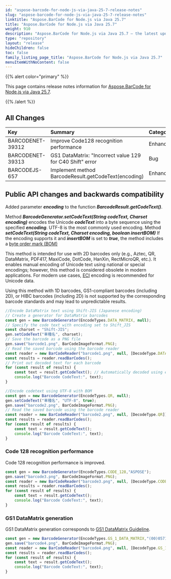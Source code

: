 ```yaml
---
id: "aspose-barcode-for-node-js-via-java-25-7-release-notes"
slug: "aspose-barcode-for-node-js-via-java-25-7-release-notes"
linktitle: "Aspose.BarCode for Node.js via Java 25.7"
title: "Aspose.BarCode for Node.js via Java 25.7"
weight: 910
description: "Aspose.BarCode for Node.js via Java 25.7 – the latest updates and fixes."
type: "repository"
layout: "release"
hideChildren: false
toc: false
family_listing_page_title: "Aspose.BarCode for Node.js via Java 25.7"
menuItemWithNoContent: false
---
```


{{% alert color="primary" %}} 

This page contains release notes information for [Aspose.BarCode for Node.js via Java 25.7](https://releases.aspose.com/barcode/nodejs/new-releases/aspose.barcode-for-node.js-via-java-25.7/).

{{% /alert %}} 
## **All Changes**

| **Key**          | **Summary**                                               | **Category**   |
|:-----------------|:----------------------------------------------------------|:---------------|
| BARCODENET-39312 | Improve Code128 recognition performance                   | Enhancement    |
| BARCODENET-39313 | GS1 DataMatrix: "Incorrect value 129 for C40 Shift" error | Bug            |
| BARCODEJS-657    | Implement method BarcodeResult.getCodeText(encoding)      | Enhancement    |

## Public API changes and backwards compatibility
Added parameter ***encoding*** to the function ***BarcodeResult.getCodeText()***.

Method ***BarcodeGenerator.setCodeText(String codeText, Charset encoding)*** encodes the Unicode ***codeText***
into a byte sequence using the specified ***encoding***.
UTF-8 is the most commonly used encoding.
Method ***setCodeText(String codeText, Charset encoding, boolean insertBOM)***
If the encoding supports it and ***insertBOM*** is set to ***true***,
the method includes a [byte order mark (BOM)](https://en.wikipedia.org/wiki/Byte_order_mark#Byte-order_marks_by_encoding)

This method is intended for use with 2D barcodes only (e.g., Aztec, QR, DataMatrix, PDF417, MaxiCode, DotCode, HanXin, RectMicroQR, etc.).
It enables manual encoding of Unicode text using national or special encodings; however, this method is considered obsolete in modern applications.
For modern use cases, [ECI](https://en.wikipedia.org/wiki/Extended_Channel_Interpretation) encoding is recommended for Unicode data.

Using this method with 1D barcodes, GS1-compliant barcodes (including 2D), or HIBC barcodes (including 2D) is not supported
by the corresponding barcode standards and may lead to unpredictable results.

```javascript
//Encode DataMatrix text using Shift-JIS (Japanese encoding)
// Create a generator for DataMatrix barcodes
const gen = new BarcodeGenerator(EncodeTypes.DATA_MATRIX, null);
// Specify the code text with encoding set to Shift_JIS
const charset = "Shift-JIS";
gen.setCodeText("車種名", charset);
// Save the barcode as a PNG file
gen.save("barcode1.png", BarCodeImageFormat.PNG);
// Read the saved barcode using the barcode reader
const reader = new BarCodeReader("barcode1.png", null, [DecodeType.DATA_MATRIX]);
const results = reader.readBarCodes();
// Print out decoded text for each barcode
for (const result of results) {
    const text = result.getCodeText(); // Automatically decoded using embedded encoding
    console.log("Barcode CodeText:", text);
}
```

```javascript
//Encode codetext using UTF-8 with BOM
const gen = new BarcodeGenerator(EncodeTypes.QR, null);
gen.setCodeText("車種名", "UTF-8", true);
gen.save("barcode2.png", BarCodeImageFormat.PNG);
// Read the saved barcode using the barcode reader
const reader = new BarCodeReader("barcode2.png", null, [DecodeType.QR]);
const results = reader.readBarCodes();
for (const result of results) {
    const text = result.getCodeText();
    console.log("Barcode CodeText:", text);
}
```

### Code 128 recognition performance
Code 128 recognition performance is improved.

```javascript
const gen = new BarcodeGenerator(EncodeTypes.CODE_128,"ASPOSE");
gen.save("barcode3.png", BarCodeImageFormat.PNG);
const reader = new BarCodeReader("barcode3.png", null, [DecodeType.CODE_128]);
const results = reader.readBarCodes();
for (const result of results) {
    const text = result.getCodeText();
    console.log("Barcode CodeText:", text);
}
```

### GS1 DataMatrix generation
GS1 DataMatrix generation corresponds to [GS1 DataMatrix Guideline](https://www.gs1.org/dojava/barcodes/GS1_DataMatrix_Guideline.pdf).

```javascript
const gen = new BarcodeGenerator(EncodeTypes.GS_1_DATA_MATRIX,"(00)057139091004349375(241)24140053(91)SkamoDoor Board 225 P2(243)035402");
gen.save("barcode4.png", BarCodeImageFormat.PNG);
const reader = new BarCodeReader("barcode4.png", null, [DecodeType.GS_1_DATA_MATRIX]);
const results = reader.readBarCodes();
for (const result of results) {
    const text = result.getCodeText();
    console.log("Barcode CodeText:", text);
}
```